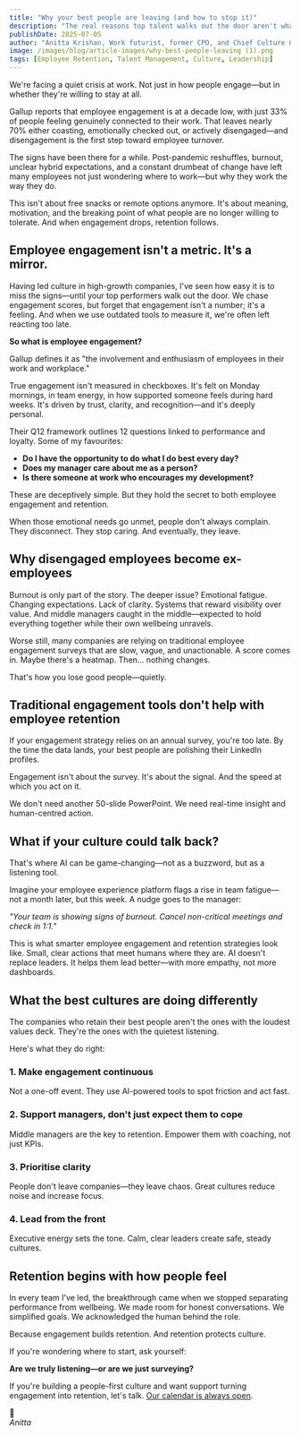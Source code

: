 ```yaml
---
title: "Why your best people are leaving (and how to stop it)"
description: "The real reasons top talent walks out the door aren't what you think. Here's what's really driving turnover and how to fix it."
publishDate: 2025-07-05
author: "Anitta Krishan, Work futurist, former CPO, and Chief Culture Officer at Hoogly AI"
image: /images/blog/article-images/why-best-people-leaving (1).png
tags: [Employee Retention, Talent Management, Culture, Leadership]
---
```


We're facing a quiet crisis at work. Not just in how people engage—but in whether they're willing to stay at all.

Gallup reports that employee engagement is at a decade low, with just 33% of people feeling genuinely connected to their work. That leaves nearly 70% either coasting, emotionally checked out, or actively disengaged—and disengagement is the first step toward employee turnover.

The signs have been there for a while. Post-pandemic reshuffles, burnout, unclear hybrid expectations, and a constant drumbeat of change have left many employees not just wondering where to work—but why they work the way they do.

This isn't about free snacks or remote options anymore. It's about meaning, motivation, and the breaking point of what people are no longer willing to tolerate. And when engagement drops, retention follows.

## Employee engagement isn't a metric. It's a mirror.

Having led culture in high-growth companies, I've seen how easy it is to miss the signs—until your top performers walk out the door. We chase engagement scores, but forget that engagement isn't a number; it's a feeling. And when we use outdated tools to measure it, we're often left reacting too late.

**So what is employee engagement?**

Gallup defines it as "the involvement and enthusiasm of employees in their work and workplace."

True engagement isn't measured in checkboxes. It's felt on Monday mornings, in team energy, in how supported someone feels during hard weeks. It's driven by trust, clarity, and recognition—and it's deeply personal.

Their Q12 framework outlines 12 questions linked to performance and loyalty. Some of my favourites:

- **Do I have the opportunity to do what I do best every day?**
- **Does my manager care about me as a person?**
- **Is there someone at work who encourages my development?**

These are deceptively simple. But they hold the secret to both employee engagement and retention.

When those emotional needs go unmet, people don't always complain. They disconnect. They stop caring. And eventually, they leave.

## Why disengaged employees become ex-employees

Burnout is only part of the story. The deeper issue? Emotional fatigue. Changing expectations. Lack of clarity. Systems that reward visibility over value. And middle managers caught in the middle—expected to hold everything together while their own wellbeing unravels.

Worse still, many companies are relying on traditional employee engagement surveys that are slow, vague, and unactionable. A score comes in. Maybe there's a heatmap. Then… nothing changes.

That's how you lose good people—quietly.

## Traditional engagement tools don't help with employee retention

If your engagement strategy relies on an annual survey, you're too late. By the time the data lands, your best people are polishing their LinkedIn profiles.

Engagement isn't about the survey. It's about the signal. And the speed at which you act on it.

We don't need another 50-slide PowerPoint. We need real-time insight and human-centred action.

## What if your culture could talk back?

That's where AI can be game-changing—not as a buzzword, but as a listening tool.

Imagine your employee experience platform flags a rise in team fatigue—not a month later, but this week. A nudge goes to the manager:

*"Your team is showing signs of burnout. Cancel non-critical meetings and check in 1:1."*

This is what smarter employee engagement and retention strategies look like. Small, clear actions that meet humans where they are. AI doesn't replace leaders. It helps them lead better—with more empathy, not more dashboards.

## What the best cultures are doing differently

The companies who retain their best people aren't the ones with the loudest values deck. They're the ones with the quietest listening.

Here's what they do right:

### 1. Make engagement continuous
Not a one-off event. They use AI-powered tools to spot friction and act fast.

### 2. Support managers, don't just expect them to cope
Middle managers are the key to retention. Empower them with coaching, not just KPIs.

### 3. Prioritise clarity
People don't leave companies—they leave chaos. Great cultures reduce noise and increase focus.

### 4. Lead from the front
Executive energy sets the tone. Calm, clear leaders create safe, steady cultures.

## Retention begins with how people feel

In every team I've led, the breakthrough came when we stopped separating performance from wellbeing. We made room for honest conversations. We simplified goals. We acknowledged the human behind the role.

Because engagement builds retention. And retention protects culture.

If you're wondering where to start, ask yourself:

**Are we truly listening—or are we just surveying?**

If you're building a people-first culture and want support turning engagement into retention, let's talk. [Our calendar is always open](https://calendly.com/hoogly/30min).

💛  
*Anitta* 